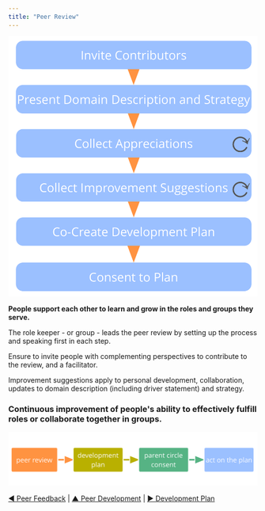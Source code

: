 ```yaml
---
title: "Peer Review"
---
```



![right,fit](img/process/peer-review.png)

**People support each other to learn and grow in the roles and groups they serve.**

The role keeper - or group - leads the peer review by setting up the process and speaking first in each step.

Ensure to invite people with complementing perspectives to contribute to the review, and a facilitator.

Improvement suggestions apply to personal development, collaboration, updates to domain description (including driver statement) and strategy.




### Continuous improvement of people's ability to effectively fulfill roles or collaborate together in groups.

![inline,fit](img/evolution/development-process.png)






[&#9664; Peer Feedback](peer-feedback.html) | [&#9650; Peer Development](peer-development.html) | [&#9654; Development Plan](development-plan.html)


